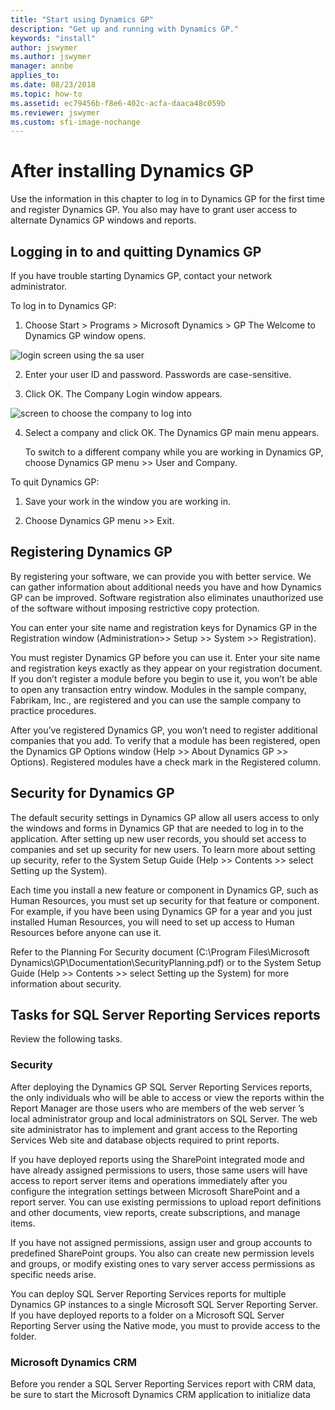```yaml
---
title: "Start using Dynamics GP"
description: "Get up and running with Dynamics GP."
keywords: "install"
author: jswymer
ms.author: jswymer
manager: annbe
applies_to: 
ms.date: 08/23/2018
ms.topic: how-to
ms.assetid: ec79456b-f8e6-402c-acfa-daaca48c059b
ms.reviewer: jswymer
ms.custom: sfi-image-nochange
---
```


# After installing Dynamics GP

Use the information in this chapter to log in to Dynamics GP for the first time and register Dynamics GP. You also may have to grant user access to alternate Dynamics GP windows and reports.

## Logging in to and quitting Dynamics GP

If you have trouble starting Dynamics GP, contact your network administrator.

To log in to Dynamics GP:

1. Choose Start &gt; Programs &gt; Microsoft Dynamics &gt; GP
The Welcome to Dynamics GP window opens.

![login screen using the sa user](media/install-dynamics-gp-setup-01.png "Login screen")  

2. Enter your user ID and password. Passwords are case-sensitive.

3. Click OK. The Company Login window appears.

![screen to choose the company to log into](media/install-dynamics-gp-setup-02.png "Login screen")  

4. Select a company and click OK. The Dynamics GP main menu appears.

    To switch to a different company while you are working in Dynamics GP, choose Dynamics GP menu &gt;&gt; User and Company.

To quit Dynamics GP:

1. Save your work in the window you are working in.

2. Choose Dynamics GP menu &gt;&gt; Exit.

## Registering Dynamics GP

By registering your software, we can provide you with better service. We can gather information about additional needs you have and how Dynamics GP can be improved. Software registration also eliminates unauthorized use of the software without imposing restrictive copy protection.

You can enter your site name and registration keys for Dynamics GP in the Registration window (Administration&gt;&gt; Setup &gt;&gt; System &gt;&gt; Registration).

You must register Dynamics GP before you can use it. Enter your site name and registration keys exactly as they appear on your registration document. If you don’t register a module before you begin to use it, you won’t be able to open any transaction entry window. Modules in the sample company, Fabrikam, Inc., are registered and you can use the sample company to practice procedures.

After you’ve registered Dynamics GP, you won’t need to register additional companies that you add. To verify that a module has been registered, open the Dynamics GP Options window (Help &gt;&gt; About Dynamics GP &gt;&gt; Options). Registered modules have a check mark in the Registered column.

## Security for Dynamics GP

The default security settings in Dynamics GP allow all users access to only the windows and forms in Dynamics GP that are needed to log in to the application. After setting up new user records, you should set access to companies and set up security for new users. To learn more about setting up security, refer to the System Setup Guide (Help &gt;&gt; Contents &gt;&gt; select Setting up the System).

Each time you install a new feature or component in Dynamics GP, such as Human Resources, you must set up security for that feature or component. For example, if you have been using Dynamics GP for a year and you just installed Human Resources, you will need to set up access to Human Resources before anyone can use it.

Refer to the Planning For Security document (C:\\Program Files\\Microsoft Dynamics\\GP\\Documentation\\SecurityPlanning.pdf) or to the System Setup Guide (Help &gt;&gt; Contents &gt;&gt; select Setting up the System) for more information about security.

## Tasks for SQL Server Reporting Services reports

Review the following tasks.

### Security

After deploying the Dynamics GP SQL Server Reporting Services reports, the only individuals who will be able to access or view the reports within the Report Manager are those users who are members of the web server ’s local administrator group and local administrators on SQL Server. The web site administrator has to implement and grant access to the Reporting Services Web site and database objects required to print reports.

If you have deployed reports using the SharePoint integrated mode and have already assigned permissions to users, those same users will have access to report server items and operations immediately after you configure the integration settings between Microsoft SharePoint and a report server. You can use existing permissions to upload report definitions and other documents, view reports, create subscriptions, and manage items.

If you have not assigned permissions, assign user and group accounts to predefined SharePoint groups. You also can create new permission levels and groups, or modify existing ones to vary server access permissions as specific needs arise.

You can deploy SQL Server Reporting Services reports for multiple Dynamics GP instances to a single Microsoft SQL Server Reporting Server. If you have deployed reports to a folder on a Microsoft SQL Server Reporting Server using the Native mode, you must to provide access to the folder.

### Microsoft Dynamics CRM

Before you render a SQL Server Reporting Services report with CRM data, be sure to start the Microsoft Dynamics CRM application to initialize data
